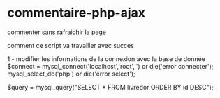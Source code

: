 commentaire-php-ajax
====================

commenter sans rafraichir la page 


comment ce script va travailler avec succes

1 - modifier les informations de la connexion avec la base de donnée 
$connect = mysql_connect('localhost','root','') or die('error connecter');
mysql_select_db('php') or die('error select');

$query = mysql_query("SELECT * FROM livredor ORDER BY id DESC");
